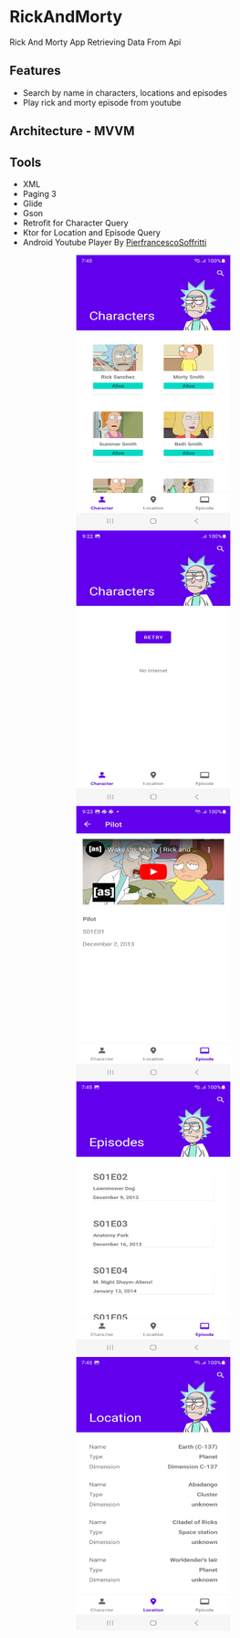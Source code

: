 # RickAndMorty
Rick And Morty App Retrieving Data From Api

## Features
* Search by name in characters, locations and episodes
* Play rick and morty episode from youtube

## Architecture - MVVM
## Tools
* XML
* Paging 3
* Glide
* Gson
* Retrofit for Character Query
* Ktor for Location and Episode Query
* Android Youtube Player By [PierfrancescoSoffritti](https://github.com/PierfrancescoSoffritti)

<p align="center"
float="center">
<img src="https://github.com/Cj-Rodriguez101/RickAndMorty/blob/master/rick/characters_fill.jpg" width="270" height="480"/>
<img src="https://github.com/Cj-Rodriguez101/RickAndMorty/blob/master/rick/characters_retry.jpg" width="270" height="480"/>
<img src="https://github.com/Cj-Rodriguez101/RickAndMorty/blob/master/rick/epsiode_inside.jpg" width="270" height="480"/>
<img src="https://github.com/Cj-Rodriguez101/RickAndMorty/blob/master/rick/epsiode_list.jpg" width="270" height="480"/>
<img src="https://github.com/Cj-Rodriguez101/RickAndMorty/blob/master/rick/location_list.jpg" width="270" height="480"/>
</p>
